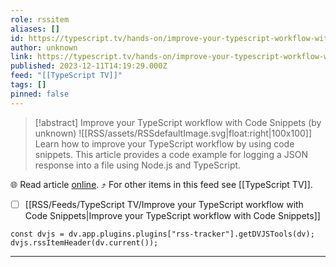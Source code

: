 ```yaml
---
role: rssitem
aliases: []
id: https://typescript.tv/hands-on/improve-your-typescript-workflow-with-code-snippets/
author: unknown
link: https://typescript.tv/hands-on/improve-your-typescript-workflow-with-code-snippets/
published: 2023-12-11T14:19:29.000Z
feed: "[[TypeScript TV]]"
tags: []
pinned: false
---
```


> [!abstract] Improve your TypeScript workflow with Code Snippets (by unknown)
> ![[RSS/assets/RSSdefaultImage.svg|float:right|100x100]] Learn how to improve your TypeScript workflow by using code snippets. This article provides a code example for logging a JSON response into a file using Node.js and TypeScript.

🌐 Read article [online](https://typescript.tv/hands-on/improve-your-typescript-workflow-with-code-snippets/). ⤴ For other items in this feed see [[TypeScript TV]].

- [ ] [[RSS/Feeds/TypeScript TV/Improve your TypeScript workflow with Code Snippets|Improve your TypeScript workflow with Code Snippets]]

~~~dataviewjs
const dvjs = dv.app.plugins.plugins["rss-tracker"].getDVJSTools(dv);
dvjs.rssItemHeader(dv.current());
~~~

- - -

